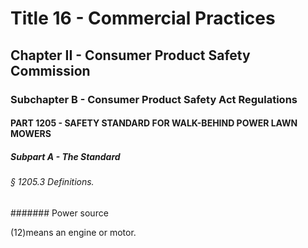 
# Title 16 - Commercial Practices
## Chapter II - Consumer Product Safety Commission
### Subchapter B - Consumer Product Safety Act Regulations
#### PART 1205 - SAFETY STANDARD FOR WALK-BEHIND POWER LAWN MOWERS
##### Subpart A - The Standard
###### § 1205.3 Definitions.
####### Power source

(12)means an engine or motor.
